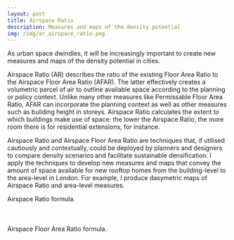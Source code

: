 ```yaml
---
layout: post
title: Airspace Ratio
description: Measures and maps of the density potential
img: /img/ar_airspace_ratio.png
---
```


As urban space dwindles, it will be increasingly important to create new measures and maps of the density potential in cities.

Airspace Ratio (AR) describes the ratio of the existing Floor Area Ratio to the Airspace Floor Area Ratio (AFAR). The latter effectively creates a volumetric parcel of air to outline available space according to the planning or policy context. Unlike many other measures like Permissable Floor Area Ratio, AFAR can incorporate the planning context as well as other measures such as building height in storeys. Airspace Ratio calculates the extent to which buildings make use of space: the lower the Airspace Ratio, the more room there is for residential extensions, for instance.

Airspace Ratio and Airspace Floor Area Ratio are techniques that, if utilised cautiously and contextually, could be deployed by planners and designers to compare density scenarios and facilitate sustainable densification. I apply the techniques to develop new measures and maps that convey the amount of space available for new rooftop homes from the building-level to the area-level in London. For example, I produce dasymetric maps of Airspace Ratio and area-level measures.

<div class="col">
	<img class="col" src="{{ site.baseurl }}/img/airspace_ratio_formula.png" alt="" title=""/>
</div>

<div class="col three caption">
	Airspace Ratio formula.
</div>

<br>
<br>
<br>

<div class="col">
	<img class="col" src="{{ site.baseurl }}/img/airspace_floor_area_ratio_formula.png" alt="" title=""/>
</div>

<div class="col three caption">
	Airspace Floor Area Ratio formula.
</div>
